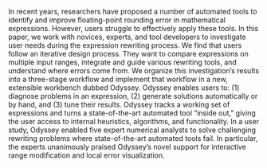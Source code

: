 In recent years, researchers have proposed a number of automated tools to
identify and improve floating-point rounding error in mathematical expressions.
However, users struggle to effectively apply these tools. In this paper, we
work with novices, experts, and tool developers to investigate user needs
during the expression rewriting process. We find that users follow an iterative
design process. They want to compare expressions on multiple input ranges,
integrate and guide various rewriting tools, and understand where errors come
from. We organize this investigation’s results into a three-stage workflow and
implement that workflow in a new, extensible workbench dubbed Odyssey. Odyssey
enables users to: (1) diagnose problems in an expression, (2) generate
solutions automatically or by hand, and (3) tune their results.  Odyssey tracks
a working set of expressions and turns a state-of-the-art automated tool
“inside out,” giving the user access to internal heuristics, algorithms, and
functionality. In a user study, Odyssey enabled five expert numerical analysts
to solve challenging rewriting problems where state-of-the-art automated tools
fail. In particular, the experts unanimously praised Odyssey’s novel support
for interactive range modification and local error visualization.
